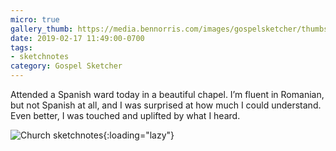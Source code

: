 ```yaml
---
micro: true
gallery_thumb: https://media.bennorris.com/images/gospelsketcher/thumbs/feb-17-church.jpg
date: 2019-02-17 11:49:00-0700
tags:
- sketchnotes
category: Gospel Sketcher
---
```


Attended a Spanish ward today in a beautiful chapel. I’m fluent in Romanian, but not Spanish at all, and I was surprised at how much I could understand. Even better, I was touched and uplifted by what I heard.

![Church sketchnotes](https://media.bennorris.com/images/gospelsketcher/general/feb-17-church.jpg){:loading="lazy"}